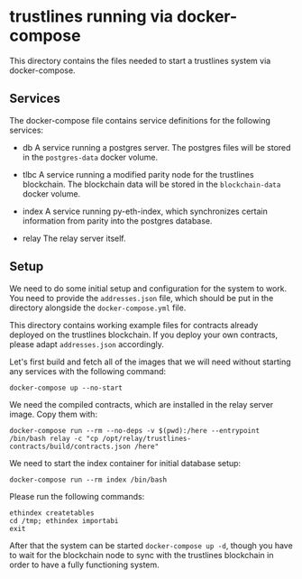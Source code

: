 # trustlines running via docker-compose

This directory contains the files needed to start a trustlines system via
docker-compose.

## Services
The docker-compose file contains service definitions for the following services:

- db
A service running a postgres server. The postgres files will be stored in the
`postgres-data` docker volume.

- tlbc
A service running a modified parity node for the trustlines blockchain. The blockchain data will be
stored in the `blockchain-data` docker volume.

- index
A service running py-eth-index, which synchronizes certain information from parity into the postgres database.

- relay
The relay server itself.

## Setup
We need to do some initial setup and configuration for the system to work. You
need to provide the `addresses.json` file, which should be put in the directory
alongside the `docker-compose.yml` file.

This directory contains working example files for contracts already deployed on
the trustlines blockchain. If you deploy your own contracts, please adapt `addresses.json`
accordingly.

Let's first build and fetch all of the images that we will need without starting
any services with the following command:

```
docker-compose up --no-start
```

We need the compiled contracts, which are installed in the relay server image. Copy them with:
```
docker-compose run --rm --no-deps -v $(pwd):/here --entrypoint /bin/bash relay -c "cp /opt/relay/trustlines-contracts/build/contracts.json /here"
```

We need to start the index container for initial database setup:
```
docker-compose run --rm index /bin/bash
```

Please run the following commands:
```
ethindex createtables
cd /tmp; ethindex importabi
exit
```

After that the system can be started `docker-compose up -d`, though you have to
wait for the blockchain node to sync with the trustlines blockchain in order to have a fully
functioning system.
